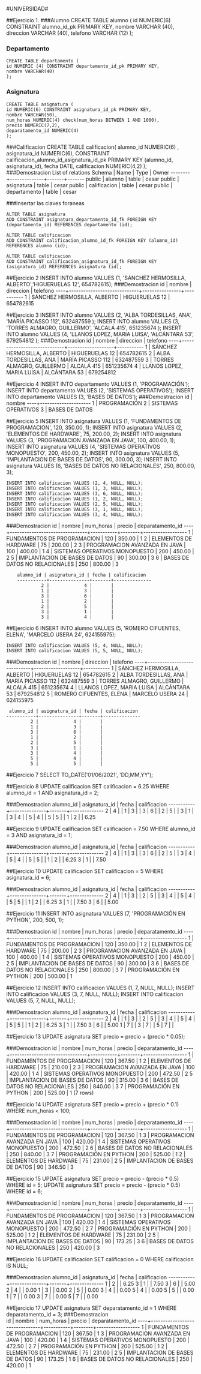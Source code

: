 #UNIVERSIDAD#

##Ejercicio 1. 
###Alumno
    CREATE TABLE alumno (
    id NUMERIC(6) CONSTRAINT alumno_id_pk PRIMARY KEY,
	nombre VARCHAR (40),
	direccion VARCHAR (40),
	telefono VARCHAR (12)
    );
### Departamento
    CREATE TABLE departamento (
	id NUMERIC (4) CONSTRAINT departamento_id_pk PRIMARY KEY,
	nombre VARCHAR(40)
    );
### Asignatura
    CREATE TABLE asignatura (
	id NUMERIC(6) CONSTRAINT asignatura_id_pk PRIMARY KEY,
	nombre VARCHAR(50),
	num_horas NUMERIC(4) check(num_horas BETWEEN 1 AND 1000),
	precio NUMERIC(7,2),
	deparatamento_id NUMERIC(4)
    );
###Calificacion
    CREATE TABLE calificacion(
	alumno_id NUMERIC(6) ,
	asignatura_id NUMERIC(6),
	CONSTRAINT calificacion_alumno_id_asignatura_id_pk PRIMARY KEY (alumno_id, asignatura_id),
	fecha DATE,
	calificacion NUMERIC(4,2)
    );	
###Demostracion
     List of relations
     Schema |     Name     | Type  | Owner
    --------+--------------+-------+-------
     public | alumno       | table | cesar
     public | asignatura   | table | cesar
     public | calificacion | table | cesar
     public | departamento | table | cesar

###Insertar las claves foraneas


    ALTER TABLE asignatura
    ADD CONSTRAINT asignatura_departamento_id_fk FOREIGN KEY (departamento_id) REFERENCES departamento (id);

    ALTER TABLE calificacion
    ADD CONSTRAINT calificacion_alumno_id_fk FOREIGN KEY (alumno_id) REFERENCES alumno (id);

    ALTER TABLE calificacion
    ADD CONSTRAINT calificacion_asignatura_id_fk FOREIGN KEY (asignatura_id) REFERENCES asignatura (id);


##Ejercicio 2
    INSERT INTO alumno VALUES (1, 'SÁNCHEZ HERMOSILLA, ALBERTO','HIGUERUELAS 12', 654782615);
###Demostracion
     id |           nombre            |   direccion    | telefono
    ----+-----------------------------+----------------+-----------
      1 | SÁNCHEZ HERMOSILLA, ALBERTO | HIGUERUELAS 12 | 654782615

##Ejercicio 3
    INSERT INTO alumno VALUES (2, 'ALBA TORDESILLAS, ANA', 'MARÍA PICASSO 112', 632487559 );
    INSERT INTO alumno VALUES (3, 'TORRES ALMAGRO, GUILLERMO', 'ALCALÁ 415', 651235674 );
    INSERT INTO alumno VALUES (4, 'LLANOS LOPEZ, MARIA LUISA', 'ALCÁNTARA 53', 679254812 );
###Demostracion
     id |           nombre            |     direccion     | telefono
    ----+-----------------------------+-------------------+-----------
      1 | SÁNCHEZ HERMOSILLA, ALBERTO | HIGUERUELAS 12    | 654782615
      2 | ALBA TORDESILLAS, ANA       | MARÍA PICASSO 112 | 632487559
      3 | TORRES ALMAGRO, GUILLERMO   | ALCALÁ 415        | 651235674
      4 | LLANOS LOPEZ, MARIA LUISA   | ALCÁNTARA 53      | 679254812

##Ejercicio 4
    INSERT INTO departamento VALUES (1, 'PROGRAMACIÓN');
    INSERT INTO departamento VALUES (2, 'SISTEMAS OPERATIVOS');
    INSERT INTO departamento VALUES (3, 'BASES DE DATOS');
###Demostracion
     id |       nombre
    ----+---------------------
      1 | PROGRAMACIÓN
      2 | SISTEMAS OPERATIVOS
      3 | BASES DE DATOS

##Ejercicio 5
    INSERT INTO asignatura VALUES (1, 'FUNDAMENTOS DE PROGRAMACION', 120, 350.00, 1);
    INSERT INTO asignatura VALUES (2, 'ELEMENTOS DE HARDWARE', 75, 200.00, 2);
    INSERT INTO asignatura VALUES (3, 'PROGRAMACION AVANZADA EN JAVA', 100, 400.00, 1);
    INSERT INTO asignatura VALUES (4, 'SISTEMAS OPERATIVOS MONOPUESTO', 200, 450.00, 2);
    INSERT INTO asignatura VALUES (5, 'IMPLANTACION DE BASES DE DATOS', 90, 300.00, 3);
    INSERT INTO asignatura VALUES (6, 'BASES DE DATOS NO RELACIONALES', 250, 800.00, 3);

    INSERT INTO calificacion VALUES (2, 4, NULL, NULL);
    INSERT INTO calificacion VALUES (1, 3, NULL, NULL);
    INSERT INTO calificacion VALUES (3, 6, NULL, NULL);
    INSERT INTO calificacion VALUES (1, 2, NULL, NULL);
    INSERT INTO calificacion VALUES (2, 5, NULL, NULL);
    INSERT INTO calificacion VALUES (3, 1, NULL, NULL);
    INSERT INTO calificacion VALUES (3, 4, NULL, NULL);
###Demostracion
        id  |             nombre             | num_horas | precio | deparatamento_id
        ----+--------------------------------+-----------+--------+------------------
          1 | FUNDAMENTOS DE PROGRAMACION    |       120 | 350.00 |                1
          2 | ELEMENTOS DE HARDWARE          |        75 | 200.00 |                2
          3 | PROGRAMACION AVANZADA EN JAVA  |       100 | 400.00 |                1
          4 | SISTEMAS OPERATIVOS MONOPUESTO |       200 | 450.00 |                2
          5 | IMPLANTACION DE BASES DE DATOS |        90 | 300.00 |                3
          6 | BASES DE DATOS NO RELACIONALES |       250 | 800.00 |                3
          
        alumno_id | asignatura_id | fecha | calificacion
        -----------+---------------+-------+--------------
                 2 |             4 |       |
                 1 |             3 |       |
                 3 |             6 |       |
                 1 |             2 |       |
                 2 |             5 |       |
                 3 |             1 |       |
                 3 |             4 |       |
  
##Ejercicio 6
    INSERT INTO alumno VALUES (5, 'ROMERO CIFUENTES, ELENA', 'MARCELO USERA 24', 624155975);
    
    INSERT INTO calificacion VALUES (5, 4, NULL, NULL);
    INSERT INTO calificacion VALUES (5, 5, NULL, NULL);

###Demostracion
     id |           nombre            |     direccion     | telefono
    ----+-----------------------------+-------------------+-----------
      1 | SÁNCHEZ HERMOSILLA, ALBERTO | HIGUERUELAS 12    | 654782615
      2 | ALBA TORDESILLAS, ANA       | MARÍA PICASSO 112 | 632487559
      3 | TORRES ALMAGRO, GUILLERMO   | ALCALÁ 415        | 651235674
      4 | LLANOS LOPEZ, MARIA LUISA   | ALCÁNTARA 53      | 679254812
      5 | ROMERO CIFUENTES, ELENA     | MARCELO USERA 24  | 624155975

     alumno_id | asignatura_id | fecha | calificacion
    -----------+---------------+-------+--------------
             2 |             4 |       |
             1 |             3 |       |
             3 |             6 |       |
             1 |             2 |       |
             2 |             5 |       |
             3 |             1 |       |
             3 |             4 |       |
             5 |             4 |       |
             5 |             5 |       |

##Ejercicio 7
    SELECT TO_DATE('01/06/2021', 'DD,MM,YY');

##Ejercicio 8
    UPDATE calificacion SET calificacion = 6.25 WHERE alumno_id = 1 AND asignatura_id = 2;

###Demostracion
     alumno_id | asignatura_id | fecha | calificacion
    -----------+---------------+-------+--------------
             2 |             4 |       |
             1 |             3 |       |
             3 |             6 |       |
             2 |             5 |       |
             3 |             1 |       |
             3 |             4 |       |
             5 |             4 |       |
             5 |             5 |       |
             1 |             2 |       |         6.25

##Ejercicio 9
    UPDATE calificacion SET calificacion = 7.50 WHERE alumno_id = 3 AND asignatura_id = 1;

###Demostracion
     alumno_id | asignatura_id | fecha | calificacion
    -----------+---------------+-------+--------------
             2 |             4 |       |
             1 |             3 |       |
             3 |             6 |       |
             2 |             5 |       |
             3 |             4 |       |
             5 |             4 |       |
             5 |             5 |       |
             1 |             2 |       |         6.25
             3 |             1 |       |         7.50

##Ejercicio 10
    UPDATE calificacion SET calificacion = 5 WHERE asignatura_id = 6;

###Demostracion
     alumno_id | asignatura_id | fecha | calificacion
    -----------+---------------+-------+--------------
             2 |             4 |       |
             1 |             3 |       |
             2 |             5 |       |
             3 |             4 |       |
             5 |             4 |       |
             5 |             5 |       |
             1 |             2 |       |         6.25
             3 |             1 |       |         7.50
             3 |             6 |       |         5.00

##Ejercicio 11
    INSERT INTO asignatura VALUES (7, 'PROGRAMACIÓN EN PYTHON', 200, 500, 1);

###Demostracion
     id |             nombre             | num_horas | precio | deparatamento_id
    ----+--------------------------------+-----------+--------+------------------
      1 | FUNDAMENTOS DE PROGRAMACION    |       120 | 350.00 |                1
      2 | ELEMENTOS DE HARDWARE          |        75 | 200.00 |                2
      3 | PROGRAMACION AVANZADA EN JAVA  |       100 | 400.00 |                1
      4 | SISTEMAS OPERATIVOS MONOPUESTO |       200 | 450.00 |                2
      5 | IMPLANTACION DE BASES DE DATOS |        90 | 300.00 |                3
      6 | BASES DE DATOS NO RELACIONALES |       250 | 800.00 |                3
      7 | PROGRAMACIÓN EN PYTHON         |       200 | 500.00 |                1

##Ejercicio 12
    INSERT INTO calificacion VALUES (1, 7, NULL, NULL);
    INSERT INTO calificacion VALUES (3, 7, NULL, NULL);
    INSERT INTO calificacion VALUES (5, 7, NULL, NULL);

###Demostracion
     alumno_id | asignatura_id | fecha | calificacion
    -----------+---------------+-------+--------------
             2 |             4 |       |
             1 |             3 |       |
             2 |             5 |       |
             3 |             4 |       |
             5 |             4 |       |
             5 |             5 |       |
             1 |             2 |       |         6.25
             3 |             1 |       |         7.50
             3 |             6 |       |         5.00
             1 |             7 |       |
             3 |             7 |       |
             5 |             7 |       |

##Ejercicio 13
    UPDATE asignatura SET precio = precio + (precio * 0.05);

###Demostracion
     id |             nombre             | num_horas | precio | deparatamento_id
    ----+--------------------------------+-----------+--------+------------------
      1 | FUNDAMENTOS DE PROGRAMACION    |       120 | 367.50 |                1
      2 | ELEMENTOS DE HARDWARE          |        75 | 210.00 |                2
      3 | PROGRAMACION AVANZADA EN JAVA  |       100 | 420.00 |                1
      4 | SISTEMAS OPERATIVOS MONOPUESTO |       200 | 472.50 |                2
      5 | IMPLANTACION DE BASES DE DATOS |        90 | 315.00 |                3
      6 | BASES DE DATOS NO RELACIONALES |       250 | 840.00 |                3
      7 | PROGRAMACIÓN EN PYTHON         |       200 | 525.00 |                1
    (7 rows)

##Ejercicio 14
    UPDATE asignatura SET precio = precio + (precio * 0.1) WHERE num_horas < 100;

###Demostracion
     id |             nombre             | num_horas | precio | deparatamento_id
    ----+--------------------------------+-----------+--------+------------------
      1 | FUNDAMENTOS DE PROGRAMACION    |       120 | 367.50 |                1
      3 | PROGRAMACION AVANZADA EN JAVA  |       100 | 420.00 |                1
      4 | SISTEMAS OPERATIVOS MONOPUESTO |       200 | 472.50 |                2
      6 | BASES DE DATOS NO RELACIONALES |       250 | 840.00 |                3
      7 | PROGRAMACIÓN EN PYTHON         |       200 | 525.00 |                1
      2 | ELEMENTOS DE HARDWARE          |        75 | 231.00 |                2
      5 | IMPLANTACION DE BASES DE DATOS |        90 | 346.50 |                3

##Ejercicio 15
    UPDATE asignatura SET precio = precio - (precio * 0.5) WHERE id = 5;
    UPDATE asignatura SET precio = precio - (precio * 0.5) WHERE id = 6;

###Demostracion
    id |             nombre             | num_horas | precio | deparatamento_id
    ----+--------------------------------+-----------+--------+------------------
      1 | FUNDAMENTOS DE PROGRAMACION    |       120 | 367.50 |                1
      3 | PROGRAMACION AVANZADA EN JAVA  |       100 | 420.00 |                1
      4 | SISTEMAS OPERATIVOS MONOPUESTO |       200 | 472.50 |                2
      7 | PROGRAMACIÓN EN PYTHON         |       200 | 525.00 |                1
      2 | ELEMENTOS DE HARDWARE          |        75 | 231.00 |                2
      5 | IMPLANTACION DE BASES DE DATOS |        90 | 173.25 |                3
      6 | BASES DE DATOS NO RELACIONALES |       250 | 420.00 |                3

    
##Ejercicio 16
    UPDATE calificacion SET calificacion = 0 WHERE calificacion IS NULL;

###Demostracion
     alumno_id | asignatura_id | fecha | calificacion
    -----------+---------------+-------+--------------
             1 |             2 |       |         6.25
             3 |             1 |       |         7.50
             3 |             6 |       |         5.00
             2 |             4 |       |         0.00
             1 |             3 |       |         0.00
             2 |             5 |       |         0.00
             3 |             4 |       |         0.00
             5 |             4 |       |         0.00
             5 |             5 |       |         0.00
             1 |             7 |       |         0.00
             3 |             7 |       |         0.00
             5 |             7 |       |         0.00

##Ejercicio 17
    UPDATE asignatura SET deparatamento_id = 1 WHERE deparatamento_id = 3;
###Demostracion         
    id |             nombre             | num_horas | precio | deparatamento_id
    ----+--------------------------------+-----------+--------+------------------
      1 | FUNDAMENTOS DE PROGRAMACION    |       120 | 367.50 |                1
      3 | PROGRAMACION AVANZADA EN JAVA  |       100 | 420.00 |                1
      4 | SISTEMAS OPERATIVOS MONOPUESTO |       200 | 472.50 |                2
      7 | PROGRAMACIÓN EN PYTHON         |       200 | 525.00 |                1
      2 | ELEMENTOS DE HARDWARE          |        75 | 231.00 |                2
      5 | IMPLANTACION DE BASES DE DATOS |        90 | 173.25 |                1
      6 | BASES DE DATOS NO RELACIONALES |       250 | 420.00 |                1
